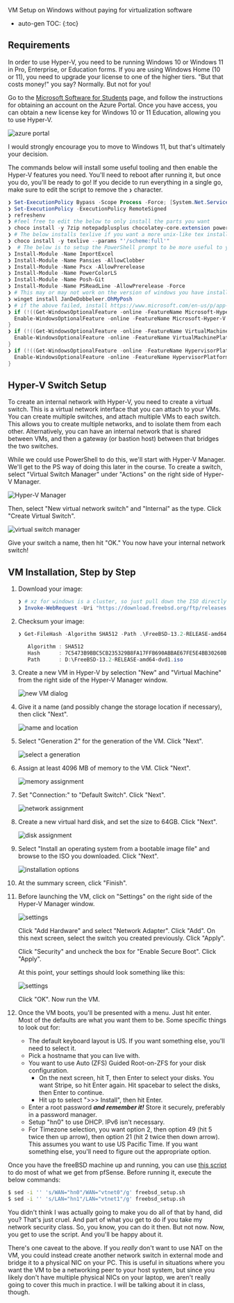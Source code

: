 VM Setup on Windows without paying for virtualization software

* auto-gen TOC:
{:toc}

## Requirements

In order to use Hyper-V, you need to be running Windows 10 or Windows 11 in Pro, Enterprise, or Education forms. If you are using Windows Home (10 or 11), you need to upgrade your license to one of the higher tiers. "But that costs money!" you say? Normally. But not for you!

Go to the [Microsoft Software for Students](https://cat.pdx.edu/services/software/users/microsoft-software/) page, and follow the instructions for obtaining an account on the Azure Portal. Once you have access, you can obtain a new license key for Windows 10 or 11 Education, allowing you to use Hyper-V.

![azure portal](img/azure_portal.png)

I would strongly encourage you to move to Windows 11, but that's ultimately your decision.

The commands below will install some useful tooling and then enable the Hyper-V features you need. You'll need to reboot after running it, but once you do, you'll be ready to go! If you decide to run everything in a single go, make sure to edit the script to remove the `❯` character.

```powershell
❯ Set-ExecutionPolicy Bypass -Scope Process -Force; [System.Net.ServicePointManager]::SecurityProtocol = [System.Net.ServicePointManager]::SecurityProtocol -bor 3072; Invoke-Expression ((New-Object System.Net.WebClient).DownloadString('https://community.chocolatey.org/install.ps1'))
❯ Set-ExecutionPolicy -ExecutionPolicy RemoteSigned
❯ refreshenv
❯ #feel free to edit the below to only install the parts you want
❯ choco install -y 7zip notepadplusplus chocolatey-core.extension powershell-core git microsoft-windows-terminal terminal-icons.powershell nerdfont-hack inconsolata firanf powertoys vscode 
❯ # The below installs texlive if you want a more unix-like tex install
❯ choco install -y texlive --params "'/scheme:full'"
❯  # The below is to setup the PowerShell prompt to be more useful to you
❯ Install-Module -Name ImportExcel
❯ Install-Module -Name Pansies -AllowClobber
❯ Install-Module -Name Pscx -AllowPrerelease
❯ Install-Module -Name PowerColorLS
❯ Install-Module -Name Posh-Git
❯ Install-Module -Name PSReadLine -AllowPrerelease -Force
❯ # This may or may not work on the version of windows you have installed:
❯ winget install JanDeDobbeleer.OhMyPosh 
❯ # if the above failed, install https://www.microsoft.com/en-us/p/app-installer/9nblggh4nns1?rtc=1&activetab=pivot:overviewtab and try again
❯ if (!((Get-WindowsOptionalFeature -online -FeatureName Microsoft-Hyper-V).State -eq 'Enabled')) {
  Enable-WindowsOptionalFeature -online -FeatureName Microsoft-Hyper-V -All -NoRestart
}
❯ if (!((Get-WindowsOptionalFeature -online -FeatureName VirtualMachinePlatform).State -eq 'Enabled')) {
  Enable-WindowsOptionalFeature -online -FeatureName VirtualMachinePlatform -All -NoRestart
}
❯ if (!((Get-WindowsOptionalFeature -online -FeatureName HypervisorPlatform).State -eq 'Enabled')) {
  Enable-WindowsOptionalFeature -online -FeatureName HypervisorPlatform -All -NoRestart
}
```

## Hyper-V Switch Setup

To create an internal network with Hyper-V, you need to create a virtual switch. This is a virtual network interface that you can attach to your VMs. You can create multiple switches, and attach multiple VMs to each switch. This allows you to create multiple networks, and to isolate them from each other. Alternatively, you can have an internal network that is shared between VMs, and then a gateway (or bastion host) between that bridges the two switches.

While we could use PowerShell to do this, we'll start with Hyper-V Manager. We'll get to the PS way of doing this later in the course. To create a switch, select "Virtual Switch Manager" under "Actions" on the right side of Hyper-V Manager.

![Hyper-V Manager](img/hyper-v1.0.png)

Then, select "New virtual network switch" and "Internal" as the type. Click "Create Virtual Switch".

![virtual switch manager](img/hyper-v1.1.png)

Give your switch a name, then hit "OK." You now have your internal network switch!

## VM Installation, Step by Step

1. Download your image:

   ```powershell
   ❯ # xz for windows is a cluster, so just pull down the ISO directly. It's not that big.
   ❯ Invoke-WebRequest -Uri "https://download.freebsd.org/ftp/releases/ISO-IMAGES/13.2/FreeBSD-13.2-RELEASE-amd64-dvd1.iso" -OutFile "FreeBSD-13.2-RELEASE-amd64-dvd1.iso"
   ```

1. Checksum your image:

   ```powershell
   ❯ Get-FileHash -Algorithm SHA512 -Path .\FreeBSD-13.2-RELEASE-amd64-dvd1.iso | Format-List
   
      Algorithm : SHA512
      Hash      : 7C5473B9BBC5CB235329B8FA17FFB690ABBAE67FE5E4BB30260BAA034501D3F23EBA82679A9871AF2F42E9600AFF7E9E810A0B03005AFC24962ED03945171AE1
      Path      : D:\FreeBSD-13.2-RELEASE-amd64-dvd1.iso

   ```

1. Create a new VM in Hyper-V by selection "New" and "Virtual Machine" from the right side of the Hyper-V Manager window.

    ![new VM dialog](img/hyper-v3.png)

1. Give it a name (and possibly change the storage location if necessary), then click "Next".

    ![name and location](img/hyper-v4.png)

1. Select "Generation 2" for the generation of the VM. Click "Next".

    ![select a generation](img/hyper-v5.png)

1. Assign at least 4096 MB of memory to the VM. Click "Next".

    ![memory assignment](img/hyper-v6.png)

1. Set "Connection:" to "Default Switch". Click "Next".

    ![network assignment](img/hyper-v7.png)

1. Create a new virtual hard disk, and set the size to 64GB. Click "Next".

    ![disk assignment](img/hyper-v8.png)

1. Select "Install an operating system from a bootable image file" and browse to the ISO you downloaded. Click "Next".

    ![installation options](img/hyper-v9.png)

1. At the summary screen, click "Finish".

1. Before launching the VM, click on "Settings" on the right side of the Hyper-V Manager window.

    ![settings](img/hyper-v10.png)

    Click "Add Hardware" and select "Network Adapter". Click "Add". On this next screen, select the switch you created previously. Click "Apply".

    Click "Security" and uncheck the box for "Enable Secure Boot". Click "Apply".

    At this point, your settings should look something like this:

    ![settings](img/hyper-v11.png)

    Click "OK". Now run the VM.

1. Once the VM boots, you'll be presented with a menu. Just hit enter. Most of the defaults are what you want them to be. Some specific things to look out for:

   * The default keyboard layout is US. If you want something else, you'll need to select it.
   * Pick a hostname that you can live with.
   * You want to use Auto (ZFS) Guided Root-on-ZFS for your disk configuration.
     * On the next screen, hit T, then Enter to select your disks. You want Stripe, so hit Enter again. Hit spacebar to select the disks, then Enter to continue.
     * Hit up to select ">>> Install", then hit Enter.
   * Enter a root password ***and remember it!*** Store it securely, preferably in a password manager.
   * Setup "hn0" to use DHCP. IPv6 isn't necessary.
   * For Timezone selection, you want option 2, then option 49 (hit 5 twice then up arrow), then option 21 (hit 2 twice then down arrow). This assumes you want to use US Pacific Time. If you want something else, you'll need to figure out the appropriate option.

Once you have the freeBSD machine up and running, you can use [this script](freebsd_setup.sh.md) to do most of what we get from pfSense. Before running it, execute the below commands:

```sh
$ sed -i '' 's/WAN="hn0"/WAN="vtnet0"/g' freebsd_setup.sh
$ sed -i '' 's/LAN="hn1"/LAN="vtnet1"/g' freebsd_setup.sh
```

You didn't think I was actually going to make you do all of that by hand, did you? That's just cruel. And part of what you get to do if you take my network security class. So, you know, you can do it then. But not now. Now, you get to use the script. And you'll be happy about it.

There's one caveat to the above. If you *really* don't want to use NAT on the VM, you could instead create another network switch in external mode and bridge it to a physical NIC on your PC. This is useful in situations where you want the VM to be a networking peer to your host system, but since you likely don't have multiple physical NICs on your laptop, we aren't really going to cover this much in practice. I will be talking about it in class, though.

